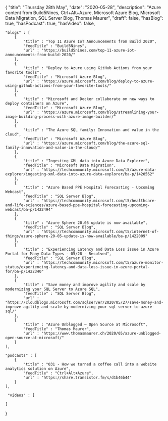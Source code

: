 {
    "title": "Thursday 28th May",
    "date": "2020-05-28",
    "description": "Azure content from Build5Nines, Ctrl+Alt+Azure, Microsoft Azure Blog, Microsoft Data Migration, SQL Server Blog, Thomas Maurer",
    "draft": false,
    "hasBlog": true,
    "hasPodcast": true,
    "hasVideo": false,

    "blogs" : [
        {
            "title" : "Top 11 Azure IoT Announcements from Build 2020",
            "feedTitle" : "Build5Nines",
            "url" : "https://build5nines.com/top-11-azure-iot-announcements-from-build-2020/"
        },
        {
            "title" : "Deploy to Azure using GitHub Actions from your favorite tools",
            "feedTitle" : "Microsoft Azure Blog",
            "url" : "https://azure.microsoft.com/blog/deploy-to-azure-using-github-actions-from-your-favorite-tools/"
        },
        {
            "title" : "Microsoft and Docker collaborate on new ways to deploy containers on Azure",
            "feedTitle" : "Microsoft Azure Blog",
            "url" : "https://azure.microsoft.com/blog/streamlining-your-image-building-process-with-azure-image-builder/"
        },
        {
            "title" : "The Azure SQL family: Innovation and value in the cloud",
            "feedTitle" : "Microsoft Azure Blog",
            "url" : "https://azure.microsoft.com/blog/the-azure-sql-family-innovation-and-value-in-the-cloud/"
        },
        {
            "title" : "Ingesting XML data into Azure Data Explorer",
            "feedTitle" : "Microsoft Data Migration",
            "url" : "https://techcommunity.microsoft.com/t5/azure-data-explorer/ingesting-xml-data-into-azure-data-explorer/ba-p/1420562"
        },
        {
            "title" : "Azure Based PPE Hospital Forecasting - Upcoming Webcast",
            "feedTitle" : "SQL Server Blog",
            "url" : "https://techcommunity.microsoft.com/t5/healthcare-and-life-sciences/azure-based-ppe-hospital-forecasting-upcoming-webcast/ba-p/1422494"
        },
        {
            "title" : "Azure Sphere 20.05 update is now available",
            "feedTitle" : "SQL Server Blog",
            "url" : "https://techcommunity.microsoft.com/t5/internet-of-things/azure-sphere-20-05-update-is-now-available/ba-p/1422009"
        },
        {
            "title" : "Experiencing Latency and Data Loss issue in Azure Portal for Many Data Types - 05/28 - Resolved",
            "feedTitle" : "SQL Server Blog",
            "url" : "https://techcommunity.microsoft.com/t5/azure-monitor-status/experiencing-latency-and-data-loss-issue-in-azure-portal-for/ba-p/1422340"
        },
        {
            "title" : "Save money and improve agility and scale by modernizing your SQL Server to Azure SQL",
            "feedTitle" : "SQL Server Blog",
            "url" : "https://cloudblogs.microsoft.com/sqlserver/2020/05/27/save-money-and-improve-agility-and-scale-by-modernizing-your-sql-server-to-azure-sql/"
        },
        {
            "title" : "Azure Unblogged – Open Source at Microsoft",
            "feedTitle" : "Thomas Maurer",
            "url" : "https://www.thomasmaurer.ch/2020/05/azure-unblogged-open-source-at-microsoft/"
        }
    ],

    "podcasts" : [
        {
            "title" : "031 - How we turned a coffee call into a website analytics solution on Azure",
            "feedTitle" : "Ctrl+Alt+Azure",
            "url" : "https://share.transistor.fm/s/d1b46b44"
        }
    ],

     "videos" : [
        
    ]
}

